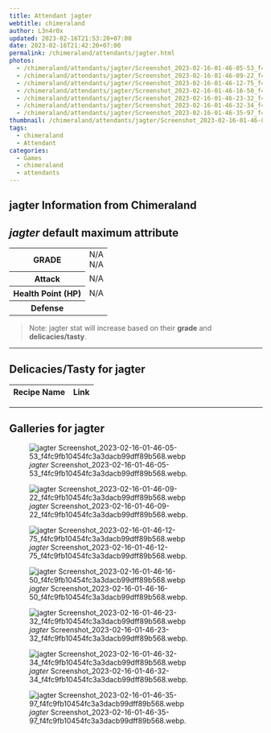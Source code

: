 ```yaml
---
title: Attendant jagter
webtitle: chimeraland
author: L3n4r0x
updated: 2023-02-16T21:53:20+07:00
date: 2023-02-16T21:42:20+07:00
permalink: /chimeraland/attendants/jagter.html
photos:
  - /chimeraland/attendants/jagter/Screenshot_2023-02-16-01-46-05-53_f4fc9fb10454fc3a3dacb99dff89b568.webp
  - /chimeraland/attendants/jagter/Screenshot_2023-02-16-01-46-09-22_f4fc9fb10454fc3a3dacb99dff89b568.webp
  - /chimeraland/attendants/jagter/Screenshot_2023-02-16-01-46-12-75_f4fc9fb10454fc3a3dacb99dff89b568.webp
  - /chimeraland/attendants/jagter/Screenshot_2023-02-16-01-46-16-50_f4fc9fb10454fc3a3dacb99dff89b568.webp
  - /chimeraland/attendants/jagter/Screenshot_2023-02-16-01-46-23-32_f4fc9fb10454fc3a3dacb99dff89b568.webp
  - /chimeraland/attendants/jagter/Screenshot_2023-02-16-01-46-32-34_f4fc9fb10454fc3a3dacb99dff89b568.webp
  - /chimeraland/attendants/jagter/Screenshot_2023-02-16-01-46-35-97_f4fc9fb10454fc3a3dacb99dff89b568.webp
thumbnail: /chimeraland/attendants/jagter/Screenshot_2023-02-16-01-46-05-53_f4fc9fb10454fc3a3dacb99dff89b568.webp
tags:
  - chimeraland
  - Attendant
categories:
  - Games
  - chimeraland
  - attendants
---
```


<link
  rel="stylesheet"
  href="https://rawcdn.githack.com/dimaslanjaka/Web-Manajemen/870a349/css/bootstrap-5-3-0-alpha3-wrapper.css"
/>
<section id="bootstrap-wrapper">
  <div data-bs-theme="dark">
    <h2>jagter Information from Chimeraland</h2>
    <h2 id="attribute"><i>jagter</i> default maximum attribute</h2>
    <div class="row">
      <div class="col mb-2">
        <div class="card">
          <div class="card-body">
            <table>
              <tr>
                <th>GRADE</th>
                <td>N/A <br />N/A</td>
              </tr>
              <tr>
                <th>Attack</th>
                <td>N/A</td>
              </tr>
              <tr>
                <th>Health Point (HP)</th>
                <td>N/A</td>
              </tr>
              <tr>
                <th>Defense</th>
                <td></td>
              </tr>
            </table>
          </div>
        </div>
      </div>
    </div>
    <blockquote class="bd-callout bd-callout-warning">
      Note: jagter stat will increase based on their <b>grade</b> and
      <b>delicacies/tasty</b>.
    </blockquote>
    <hr />
    <h2 id="delicacies">Delicacies/Tasty for jagter</h2>
    <div class="card">
      <div class="card-body">
        <div class="table-responsive">
          <table class="table table-striped">
            <thead>
              <tr>
                <th>Recipe Name</th>
                <th>Link</th>
              </tr>
            </thead>
            <tbody></tbody>
          </table>
        </div>
      </div>
    </div>
    <hr />
    <div id="gallery">
      <h2>Galleries for jagter</h2>
      <div class="row">
        <div class="col-lg-6 col-12">
          <figure>
            <img
              src="https://www.webmanajemen.com/chimeraland/attendants/jagter/Screenshot_2023-02-16-01-46-05-53_f4fc9fb10454fc3a3dacb99dff89b568.webp"
              alt="jagter Screenshot_2023-02-16-01-46-05-53_f4fc9fb10454fc3a3dacb99dff89b568.webp"
            />
            <figcaption style="word-wrap: break-word">
              <i>jagter</i>
              Screenshot_2023-02-16-01-46-05-53_f4fc9fb10454fc3a3dacb99dff89b568.webp.
            </figcaption>
          </figure>
        </div>
        <div class="col-lg-6 col-12">
          <figure>
            <img
              src="https://www.webmanajemen.com/chimeraland/attendants/jagter/Screenshot_2023-02-16-01-46-09-22_f4fc9fb10454fc3a3dacb99dff89b568.webp"
              alt="jagter Screenshot_2023-02-16-01-46-09-22_f4fc9fb10454fc3a3dacb99dff89b568.webp"
            />
            <figcaption style="word-wrap: break-word">
              <i>jagter</i>
              Screenshot_2023-02-16-01-46-09-22_f4fc9fb10454fc3a3dacb99dff89b568.webp.
            </figcaption>
          </figure>
        </div>
        <div class="col-lg-6 col-12">
          <figure>
            <img
              src="https://www.webmanajemen.com/chimeraland/attendants/jagter/Screenshot_2023-02-16-01-46-12-75_f4fc9fb10454fc3a3dacb99dff89b568.webp"
              alt="jagter Screenshot_2023-02-16-01-46-12-75_f4fc9fb10454fc3a3dacb99dff89b568.webp"
            />
            <figcaption style="word-wrap: break-word">
              <i>jagter</i>
              Screenshot_2023-02-16-01-46-12-75_f4fc9fb10454fc3a3dacb99dff89b568.webp.
            </figcaption>
          </figure>
        </div>
        <div class="col-lg-6 col-12">
          <figure>
            <img
              src="https://www.webmanajemen.com/chimeraland/attendants/jagter/Screenshot_2023-02-16-01-46-16-50_f4fc9fb10454fc3a3dacb99dff89b568.webp"
              alt="jagter Screenshot_2023-02-16-01-46-16-50_f4fc9fb10454fc3a3dacb99dff89b568.webp"
            />
            <figcaption style="word-wrap: break-word">
              <i>jagter</i>
              Screenshot_2023-02-16-01-46-16-50_f4fc9fb10454fc3a3dacb99dff89b568.webp.
            </figcaption>
          </figure>
        </div>
        <div class="col-lg-6 col-12">
          <figure>
            <img
              src="https://www.webmanajemen.com/chimeraland/attendants/jagter/Screenshot_2023-02-16-01-46-23-32_f4fc9fb10454fc3a3dacb99dff89b568.webp"
              alt="jagter Screenshot_2023-02-16-01-46-23-32_f4fc9fb10454fc3a3dacb99dff89b568.webp"
            />
            <figcaption style="word-wrap: break-word">
              <i>jagter</i>
              Screenshot_2023-02-16-01-46-23-32_f4fc9fb10454fc3a3dacb99dff89b568.webp.
            </figcaption>
          </figure>
        </div>
        <div class="col-lg-6 col-12">
          <figure>
            <img
              src="https://www.webmanajemen.com/chimeraland/attendants/jagter/Screenshot_2023-02-16-01-46-32-34_f4fc9fb10454fc3a3dacb99dff89b568.webp"
              alt="jagter Screenshot_2023-02-16-01-46-32-34_f4fc9fb10454fc3a3dacb99dff89b568.webp"
            />
            <figcaption style="word-wrap: break-word">
              <i>jagter</i>
              Screenshot_2023-02-16-01-46-32-34_f4fc9fb10454fc3a3dacb99dff89b568.webp.
            </figcaption>
          </figure>
        </div>
        <div class="col-lg-6 col-12">
          <figure>
            <img
              src="https://www.webmanajemen.com/chimeraland/attendants/jagter/Screenshot_2023-02-16-01-46-35-97_f4fc9fb10454fc3a3dacb99dff89b568.webp"
              alt="jagter Screenshot_2023-02-16-01-46-35-97_f4fc9fb10454fc3a3dacb99dff89b568.webp"
            />
            <figcaption style="word-wrap: break-word">
              <i>jagter</i>
              Screenshot_2023-02-16-01-46-35-97_f4fc9fb10454fc3a3dacb99dff89b568.webp.
            </figcaption>
          </figure>
        </div>
      </div>
    </div>
  </div>
</section>